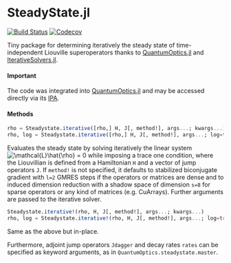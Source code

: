 # SteadyState.jl

[![Build Status](https://travis-ci.com/Z-Denis/SteadyState.jl.svg?token=XuYcpCDomapYmd2vHj9y&branch=master)](https://travis-ci.com/Z-Denis/SteadyState.jl)
[![Codecov](https://codecov.io/gh/Z-Denis/SteadyState.jl/branch/master/graph/badge.svg)](https://codecov.io/gh/Z-Denis/SteadyState.jl)

Tiny package for determining iteratively the steady state of time-independent Liouville superoperators thanks to [QuantumOptics.jl](https://github.com/qojulia/QuantumOptics.jl) and [IterativeSolvers.jl](https://github.com/JuliaMath/IterativeSolvers.jl).

#### Important
The code was integrated into [QuantumOptics.jl](https://github.com/qojulia/QuantumOptics.jl/blob/master/src/steadystate_iterative.jl) and may be accessed directly via its [IPA](https://docs.qojulia.org/api/#QuantumOptics.steadystate.iterative).

#### Methods

```julia
rho = Steadystate.iterative([rho,] H, J[, method!], args...; kwargs...)
rho, log = Steadystate.iterative([rho,] H, J[, method!], args...; log=true, kwargs...)
```
Evaluates the steady state by solving iteratively the linear system <img src="https://latex.codecogs.com/gif.latex?\mathcal{L}\hat{\rho}&space;=&space;0" title="\mathcal{L}\hat{\rho} = 0" /> while imposing a trace one condition, where the Liouvillian is defined from a Hamiltonian `H` and a vector of jump operators `J`. If `method!` is not specified, it defaults to stabilized biconjugate gradient with `l=2` GMRES steps if the operators or matrices are dense and to induced dimension reduction with a shadow space of dimension `s=8` for sparse operators or any kind of matrices (e.g. CuArrays). Further arguments are passed to the iterative solver.
```julia
Steadystate.iterative!(rho, H, J[, method!], args...; kwargs...)
rho, log = Steadystate.iterative!(rho, H, J[, method!], args...; log=true, kwargs...)
```
Same as the above but in-place.

Furthermore, adjoint jump operators `Jdagger` and decay rates `rates` can be specified as keyword arguments, as in `QuantumOptics.steadystate.master`.
